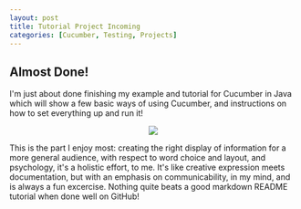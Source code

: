```yaml
---
layout: post
title: Tutorial Project Incoming
categories: [Cucumber, Testing, Projects]
---
```


## Almost Done!

I'm just about done finishing my example and tutorial for Cucumber in Java which will show a few basic ways of using Cucumber, and instructions on how to set everything up and run it!

<p align="center">
	<img src="https://mlegere1323.github.io/TheBlog/images/CucumberIntelliJ.PNG">
</p>

This is the part I enjoy most: creating the right display of information for a more general audience, with respect to word choice and layout, and psychology, it's a holistic effort, to me. It's like creative expression meets documentation, but with an emphasis on communicability, in my mind, and is always a fun excercise. Nothing quite beats a good markdown README tutorial when done well on GitHub!
